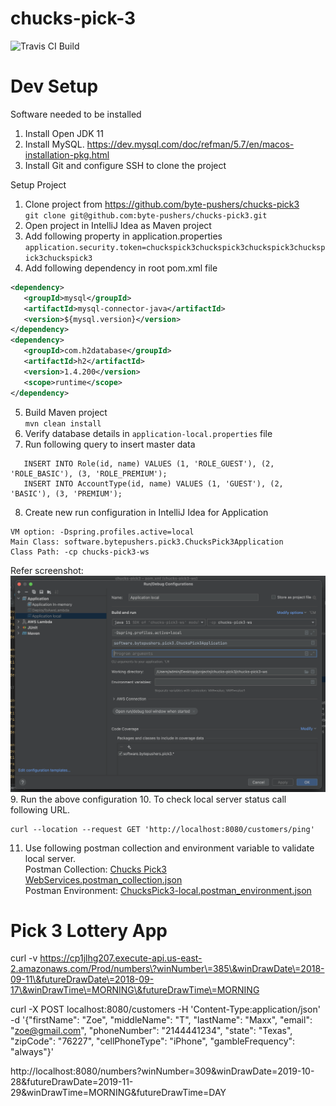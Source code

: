 # chucks-pick-3
![Travis CI Build](https://travis-ci.org/byte-pushers/chucks-pick3.svg?branch=master)

# Dev Setup
Software needed to be installed
1. Install Open JDK 11
2. Install MySQL.
   https://dev.mysql.com/doc/refman/5.7/en/macos-installation-pkg.html
3. Install Git and configure SSH to clone the project

Setup Project
1. Clone project from https://github.com/byte-pushers/chucks-pick3 <br/>
   `git clone git@github.com:byte-pushers/chucks-pick3.git`
2. Open project in IntelliJ Idea as Maven project
3. Add following property in application.properties <br/>
   `application.security.token=chuckspick3chuckspick3chuckspick3chuckspick3chuckspick3`
4. Add following dependency in root pom.xml file
```xml
<dependency>
   <groupId>mysql</groupId>
   <artifactId>mysql-connector-java</artifactId>
   <version>${mysql.version}</version>
</dependency>
<dependency>
   <groupId>com.h2database</groupId>
   <artifactId>h2</artifactId>
   <version>1.4.200</version>
   <scope>runtime</scope>
</dependency>
```
5. Build Maven project <br/>
   `mvn clean install`
6. Verify database details in `application-local.properties` file
7. Run following query to insert master data
```mysql-sql
   INSERT INTO Role(id, name) VALUES (1, 'ROLE_GUEST'), (2, 'ROLE_BASIC'), (3, 'ROLE_PREMIUM');
   INSERT INTO AccountType(id, name) VALUES (1, 'GUEST'), (2, 'BASIC'), (3, 'PREMIUM');
```   
8. Create new run configuration in IntelliJ Idea for Application
```
VM option: -Dspring.profiles.active=local
Main Class: software.bytepushers.pick3.ChucksPick3Application
Class Path: -cp chucks-pick3-ws
```
Refer screenshot:
![Run Configuration.png](.%2Fpostman%2FRun%20Configuration.png)
9. Run the above configuration
10. To check local server status call following URL.
```shell
curl --location --request GET 'http://localhost:8080/customers/ping'
```
11. Use following postman collection and environment variable to validate local server. <br/>
    Postman Collection: [Chucks Pick3 WebServices.postman_collection.json](.%2Fpostman%2FChucks%20Pick3%20WebServices.postman_collection.json) <br/>
    Postman Environment: [ChucksPick3-local.postman_environment.json](.%2Fpostman%2FChucksPick3-local.postman_environment.json)


# Pick 3 Lottery App
curl -v https://cp1jlhg207.execute-api.us-east-2.amazonaws.com/Prod/numbers\?winNumber\=385\&winDrawDate\=2018-09-11\&futureDrawDate\=2018-09-17\&winDrawTime\=MORNING\&futureDrawTime\=MORNING

curl -X POST localhost:8080/customers -H 'Content-Type:application/json' -d '{"firstName": "Zoe", "middleName": "T", "lastName": "Maxx", "email": "zoe@gmail.com", "phoneNumber": "2144441234", "state": "Texas", "zipCode": "76227", "cellPhoneType": "iPhone", "gambleFrequency": "always"}'

http://localhost:8080/numbers?winNumber=309&winDrawDate=2019-10-28&futureDrawDate=2019-11-29&winDrawTime=MORNING&futureDrawTime=DAY